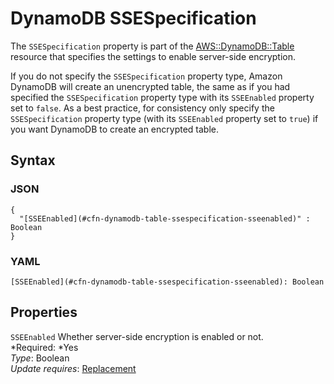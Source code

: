 # DynamoDB SSESpecification<a name="aws-properties-dynamodb-table-ssespecification"></a>

The `SSESpecification` property is part of the [AWS::DynamoDB::Table](aws-resource-dynamodb-table.md) resource that specifies the settings to enable server\-side encryption\.

If you do not specify the `SSESpecification` property type, Amazon DynamoDB will create an unencrypted table, the same as if you had specified the `SSESpecification` property type with its `SSEEnabled` property set to `false`\. As a best practice, for consistency only specify the `SSESpecification` property type \(with its `SSEEnabled` property set to `true`\) if you want DynamoDB to create an encrypted table\. 

## Syntax<a name="w3ab2c21c14d548b7"></a>

### JSON<a name="aws-properties-dynamodb-table-ssespecification.json"></a>

```
{
  "[SSEEnabled](#cfn-dynamodb-table-ssespecification-sseenabled)" : Boolean
}
```

### YAML<a name="aws-properties-dynamodb-table-ssespecification.yaml"></a>

```
[SSEEnabled](#cfn-dynamodb-table-ssespecification-sseenabled): Boolean
```

## Properties<a name="w3ab2c21c14d548b9"></a>

`SSEEnabled`  <a name="cfn-dynamodb-table-ssespecification-sseenabled"></a>
Whether server\-side encryption is enabled or not\.  
*Required: *Yes  
*Type*: Boolean  
*Update requires*: [Replacement](using-cfn-updating-stacks-update-behaviors.md#update-replacement)
